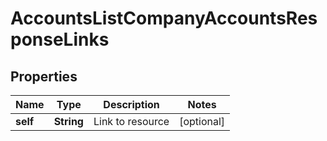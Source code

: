 

# AccountsListCompanyAccountsResponseLinks


## Properties

| Name | Type | Description | Notes |
|------------ | ------------- | ------------- | -------------|
|**self** | **String** | Link to resource |  [optional] |



